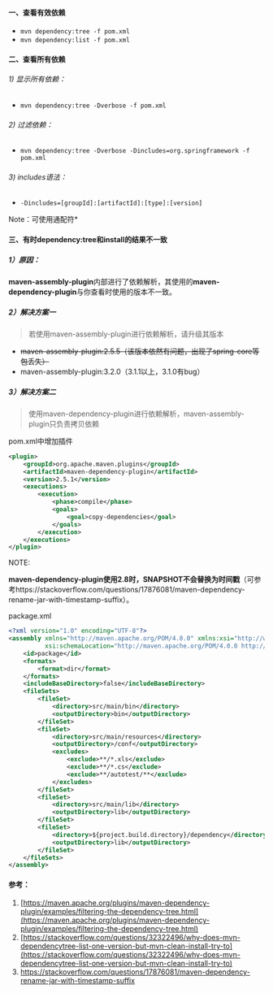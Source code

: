 #### 一、查看有效依赖
* `mvn dependency:tree -f pom.xml`
* `mvn dependency:list -f pom.xml`
#### 二、查看所有依赖
###### 1) 显示所有依赖：

* `mvn dependency:tree -Dverbose -f pom.xml`
###### 2) 过滤依赖：

* `mvn dependency:tree -Dverbose -Dincludes=org.springframework -f pom.xml`
###### 3) includes语法：
* `-Dincludes=[groupId]:[artifactId]:[type]:[version]`

Note：可使用通配符*

#### 三、有时dependency:tree和install的结果不一致
##### 1）原因：

**maven-assembly-plugin**内部进行了依赖解析，其使用的**maven-dependency-plugin**与你查看时使用的版本不一致。

##### 2）解决方案一

> 若使用maven-assembly-plugin进行依赖解析，请升级其版本

* ~~maven-assembly-plugin:2.5.5（该版本依然有问题，出现了spring-core等包丢失）~~
* maven-assembly-plugin:3.2.0（3.1.1以上，3.1.0有bug）

##### 3）解决方案二

> 使用maven-dependency-plugin进行依赖解析，maven-assembly-plugin只负责拷贝依赖

pom.xml中增加插件

```xml
<plugin>
    <groupId>org.apache.maven.plugins</groupId>
    <artifactId>maven-dependency-plugin</artifactId>
    <version>2.5.1</version>
    <executions>
        <execution>
            <phase>compile</phase>
            <goals>
                <goal>copy-dependencies</goal>
            </goals>
        </execution>
    </executions>
</plugin>
```

NOTE:

**maven-dependency-plugin使用2.8时，SNAPSHOT不会替换为时间戳**（可参考https://stackoverflow.com/questions/17876081/maven-dependency-rename-jar-with-timestamp-suffix）。

package.xml

```xml
<?xml version="1.0" encoding="UTF-8"?>
<assembly xmlns="http://maven.apache.org/POM/4.0.0" xmlns:xsi="http://www.w3.org/2001/XMLSchema-instance"
          xsi:schemaLocation="http://maven.apache.org/POM/4.0.0 http://maven.apache.org/xsd/assembly-1.0.0.xsd">
    <id>package</id>
    <formats>
        <format>dir</format>
    </formats>
    <includeBaseDirectory>false</includeBaseDirectory>
    <fileSets>
        <fileSet>
            <directory>src/main/bin</directory>
            <outputDirectory>bin</outputDirectory>
        </fileSet>
        <fileSet>
            <directory>src/main/resources</directory>
            <outputDirectory>/conf</outputDirectory>
            <excludes>
                <exclude>**/*.xls</exclude>
                <exclude>**/*.cs</exclude>
                <exclude>**/autotest/**</exclude>
            </excludes>
        </fileSet>
        <fileSet>
            <directory>src/main/lib</directory>
            <outputDirectory>lib</outputDirectory>
        </fileSet>
        <fileSet>
            <directory>${project.build.directory}/dependency</directory>
            <outputDirectory>lib</outputDirectory>
        </fileSet>
    </fileSets>
</assembly>
```

#### 参考：
1. [https://maven.apache.org/plugins/maven-dependency-plugin/examples/filtering-the-dependency-tree.html](https://maven.apache.org/plugins/maven-dependency-plugin/examples/filtering-the-dependency-tree.html)
2. [https://stackoverflow.com/questions/32322496/why-does-mvn-dependencytree-list-one-version-but-mvn-clean-install-try-to](https://stackoverflow.com/questions/32322496/why-does-mvn-dependencytree-list-one-version-but-mvn-clean-install-try-to)
3. https://stackoverflow.com/questions/17876081/maven-dependency-rename-jar-with-timestamp-suffix